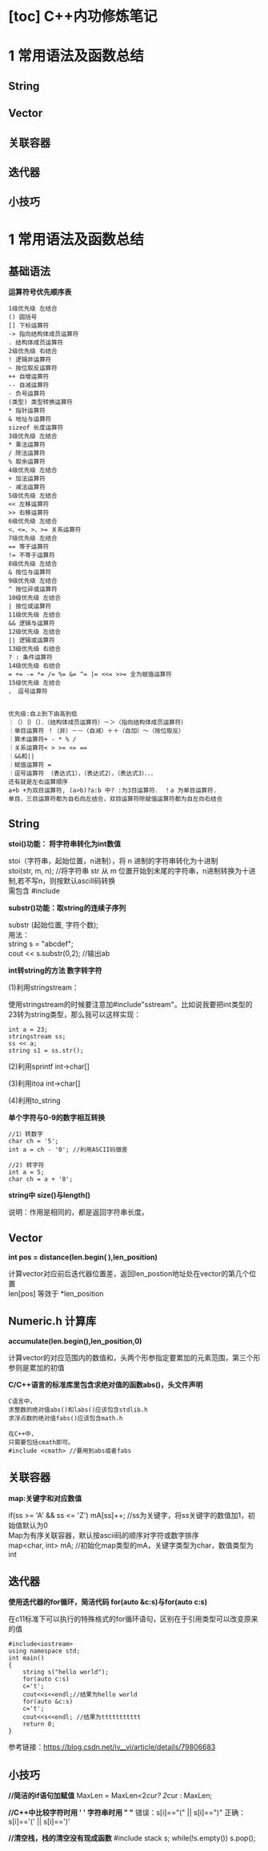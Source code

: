 [toc]
 C++内功修炼笔记
 =============
# 1 常用语法及函数总结
## String
## Vector
## 关联容器
## 迭代器
## 小技巧


# 1 常用语法及函数总结

## 基础语法
**运算符号优先顺序表**
```
1级优先级 左结合
() 圆括号
[] 下标运算符
-> 指向结构体成员运算符
. 结构体成员运算符
2级优先级 右结合
! 逻辑非运算符
~ 按位取反运算符
++ 自增运算符
-- 自减运算符
- 负号运算符
(类型) 类型转换运算符
* 指针运算符
& 地址与运算符
sizeof 长度运算符
3级优先级 左结合
* 乘法运算符
/ 除法运算符
% 取余运算符
4级优先级 左结合
+ 加法运算符
- 减法运算符
5级优先级 左结合
<< 左移运算符
>> 右移运算符
6级优先级 左结合
<、<=、>、>= 关系运算符
7级优先级 左结合
== 等于运算符
!= 不等于运算符
8级优先级 左结合
& 按位与运算符
9级优先级 左结合
^ 按位异或运算符
10级优先级 左结合
| 按位或运算符
11级优先级 左结合
&& 逻辑与运算符
12级优先级 左结合
|| 逻辑或运算符
13级优先级 右结合
? : 条件运算符
14级优先级 右结合
= += -= *= /= %= &= ^= |= <<= >>= 全为赋值运算符
15级优先级 左结合
， 逗号运算符


优先级:自上到下由高到低
｜（）｛｝〔〕．（结构体成员运算符）－＞（指向结构体成员运算符）
｜单目运算符 ！（非）－－（自减）＋＋（自加）～（按位取反）
｜算术运算符+ - * % /
｜关系运算符< > >= <= ==
｜&&和||
｜赋值运算符 =
｜逗号运算符 （表达式1），（表达式2），（表达式3）．．．
还有就是左右运算顺序
a+b +为双目运算符, (a>b)?a:b 中? :为3目运算符． ！a 为单目运算符.
单目，三目运算符都为自右向左结合，双目运算符除赋值运算符都为自左向右结合
```

 
## String

**stoi()功能： 将字符串转化为int数值**

stoi（字符串，起始位置，n进制），将 n 进制的字符串转化为十进制<br>
stoi(str, m, n); //将字符串 str 从 m 位置开始到末尾的字符串，n进制转换为十进制,若不写n，则按默认ascill码转换<br>
需包含 #include <string>

**substr()功能：取string的连续子序列**

substr (起始位置, 字符个数);<br>
用法：<br>
string s = "abcdef";<br>
cout << s.substr(0,2); //输出ab<br>

**int转string的方法 数字转字符**

(1)利用stringstream：

使用stringstream的时候要注意加#include"sstream"。比如说我要把int类型的23转为string类型，那么我可以这样实现：
```
int a = 23;
stringstream ss;
ss << a;
string s1 = ss.str();
```
(2)利用sprintf int->char[]

(3)利用itoa int->char[]

(4)利用to_string

**单个字符与0-9的数字相互转换**
```
//1）转数字
char ch = '5';
int a = ch - '0'; //利用ASCII码做差

//2) 转字符
int a = 5;
char ch = a + '0';
```

**string中 size()与length()**

说明：作用是相同的，都是返回字符串长度。

## Vector

**int pos = distance(len.begin( ),len_position)**

计算vector对应前后迭代器位置差，返回len_postion地址处在vector的第几个位置<br>
len[pos]  等效于 *len_position<br>


## Numeric.h 计算库

**accumulate(len.begin(),len_position,0)** 

计算vector的对应范围内的数值和，头两个形参指定要累加的元素范围，第三个形参则是累加的初值<br>



**C/C++语言的标准库里包含求绝对值的函数abs()，头文件声明**
```
C语言中，
求整数的绝对值abs()和labs()应该包含stdlib.h
求浮点数的绝对值fabs()应该包含math.h

在C++中，
只需要包括cmath即可。
#include <cmath> //要用到abs或者fabs
````

## 关联容器

**map:关键字和对应数值**

if(ss >= 'A' && ss <= 'Z') mA[ss]++; //ss为关键字，将ss关键字的数值加1，初始值默认为0<br>
Map为有序关联容器，默认按ascii码的顺序对字符或数字排序<br>
map<char, int> mA;    //初始化map类型的mA，关键字类型为char，数值类型为int<br>

## 迭代器

**使用迭代器的for循环，简洁代码 for(auto &c:s)与for(auto c:s)**

在c11标准下可以执行的特殊格式的for循环语句，区别在于引用类型可以改变原来的值
```
#include<iostream>
using namespace std;
int main()
{
    string s("hello world");
    for(auto c:s)
    c='t';
    cout<<s<<endl;//结果为hello world
    for(auto &c:s)
    c='t';
    cout<<s<<endl; //结果为ttttttttttt
    return 0;
}
```
参考链接：https://blog.csdn.net/iv__vi/article/details/79806683

## 小技巧

**//简洁的if语句加赋值**
MaxLen = MaxLen<2*cur?  2*cur : MaxLen;

**//C++中比较字符时用 ' ' 字符串时用 " "**
错误：s[i]=="(" || s[i]==")"
正确：s[i]=='(' || s[i]==')'

**//清空栈，栈的清空没有现成函数**
#include <stack>
stack<int> s;
while(!s.empty())  s.pop();


